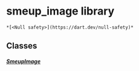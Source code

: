 


# smeup_image library






    *[<Null safety>](https://dart.dev/null-safety)*





## Classes

##### [SmeupImage](../smeup_widgets_smeup_image/SmeupImage-class.md)



 















